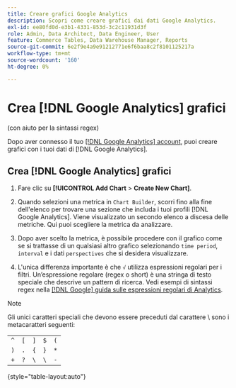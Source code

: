 ```yaml
---
title: Creare grafici Google Analytics
description: Scopri come creare grafici dai dati Google Analytics.
exl-id: ee80fd0d-e3b1-4331-853d-3c2c11931d3f
role: Admin, Data Architect, Data Engineer, User
feature: Commerce Tables, Data Warehouse Manager, Reports
source-git-commit: 6e2f9e4a9e91212771e6f6baa8c2f8101125217a
workflow-type: tm+mt
source-wordcount: '160'
ht-degree: 0%

---
```


# Crea [!DNL Google Analytics] grafici

(con aiuto per la sintassi regex)

Dopo aver connesso il tuo [[!DNL Google Analytics] account](../../data-analyst/importing-data/integrations/google-analytics.md), puoi creare grafici con i tuoi dati di [!DNL Google Analytics].

## Crea [!DNL Google Analytics] grafici

1. Fare clic su **[!UICONTROL Add Chart** > **Create New Chart]**.

1. Quando selezioni una metrica in `Chart Builder`, scorri fino alla fine dell&#39;elenco per trovare una sezione che includa i tuoi profili [!DNL Google Analytics]. Viene visualizzato un secondo elenco a discesa delle metriche. Qui puoi scegliere la metrica da analizzare.

1. Dopo aver scelto la metrica, è possibile procedere con il grafico come se si trattasse di un qualsiasi altro grafico selezionando `time period`, `interval` e i dati `perspectives` che si desidera visualizzare.

1. L&#39;unica differenza importante è che `√` utilizza espressioni regolari per i filtri. Un’espressione regolare (regex o short) è una stringa di testo speciale che descrive un pattern di ricerca. Vedi esempi di sintassi regex nella [[!DNL Google] guida sulle espressioni regolari di Analytics](https://support.google.com/analytics/answer/1034324?hl=en).

>[!NOTE]
>
>Gli unici caratteri speciali che devono essere preceduti dal carattere \ sono i metacaratteri seguenti:

| | | | | |
|-----|-----|-----|-----|-----|
| `^` | `[` | `]` | `$` | `(` |
| `)` | `.` | `{` | `}` | `*` |
| `+` | `?` | `\` | `\` | `-` |

{style="table-layout:auto"}
